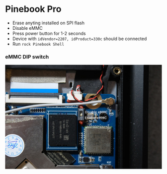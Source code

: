 # Pinebook Pro

- Erase anyting installed on SPI flash
- Disable eMMC
- Press power button for 1-2 seconds
- Device with `idVendor=2207, idProduct=330c` should be connected
- Run `rock Pinebook Shell`

### eMMC DIP switch
![eMMC DIP switch](../img/DSCF1687s.JPG)
